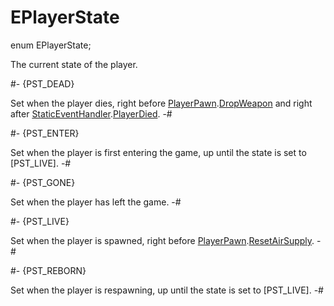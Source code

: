# EPlayerState

[DropWeapon]: PlayerPawn.md#mthd-DropWeapon
[PlayerDied]: ../Events/StaticEventHandler.md#mthd-PlayerDied
[ResetAirSupply]: PlayerPawn.md#mthd-ResetAirSupply

[PlayerPawn]: PlayerPawn.md
[StaticEventHandler]: ../Events/StaticEventHandler.md

<!-- api-declaration -->
enum EPlayerState;

<!-- api-definition -->
The current state of the player.

<!-- api-variants -->
#-
{PST_DEAD}

Set when the player dies, right before [PlayerPawn].[DropWeapon] and
right after [StaticEventHandler].[PlayerDied].
-#

#-
{PST_ENTER}

Set when the player is first entering the game, up until the state is
set to [PST_LIVE].
-#

#-
{PST_GONE}

Set when the player has left the game.
-#

#-
{PST_LIVE}

Set when the player is spawned, right before
[PlayerPawn].[ResetAirSupply].
-#

#-
{PST_REBORN}

Set when the player is respawning, up until the state is set to
[PST_LIVE].
-#
